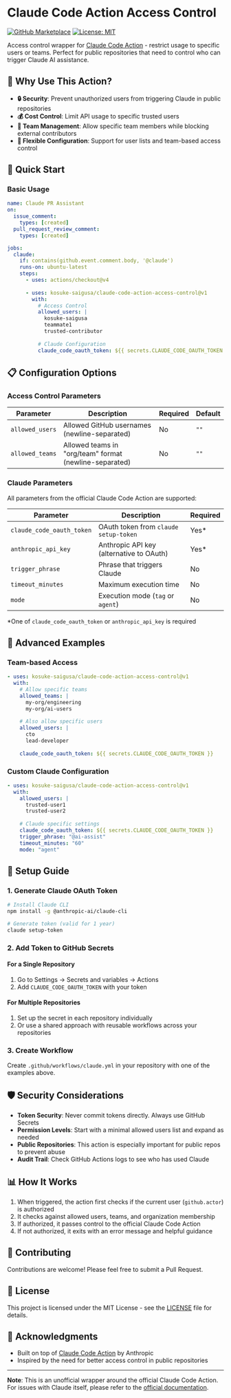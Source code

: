 # Claude Code Action Access Control

[![GitHub Marketplace](https://img.shields.io/badge/Marketplace-Claude%20Code%20Action%20Access%20Control-blue?logo=github)](https://github.com/marketplace/actions/claude-code-action-access-control)
[![License: MIT](https://img.shields.io/badge/License-MIT-yellow.svg)](https://opensource.org/licenses/MIT)

Access control wrapper for [Claude Code Action](https://github.com/anthropics/claude-code-action) - restrict usage to specific users or teams. Perfect for public repositories that need to control who can trigger Claude AI assistance.

## 🎯 Why Use This Action?

- **🔒 Security**: Prevent unauthorized users from triggering Claude in public repositories
- **💰 Cost Control**: Limit API usage to specific trusted users
- **👥 Team Management**: Allow specific team members while blocking external contributors
- **🎨 Flexible Configuration**: Support for user lists and team-based access control

## 🚀 Quick Start

### Basic Usage

```yaml
name: Claude PR Assistant
on:
  issue_comment:
    types: [created]
  pull_request_review_comment:
    types: [created]

jobs:
  claude:
    if: contains(github.event.comment.body, '@claude')
    runs-on: ubuntu-latest
    steps:
      - uses: actions/checkout@v4
      
      - uses: kosuke-saigusa/claude-code-action-access-control@v1
        with:
          # Access Control
          allowed_users: |
            kosuke-saigusa
            teammate1
            trusted-contributor
          
          # Claude Configuration
          claude_code_oauth_token: ${{ secrets.CLAUDE_CODE_OAUTH_TOKEN }}
```

## 📋 Configuration Options

### Access Control Parameters

| Parameter | Description | Required | Default |
|-----------|-------------|----------|---------|
| `allowed_users` | Allowed GitHub usernames (newline-separated) | No | `""` |
| `allowed_teams` | Allowed teams in "org/team" format (newline-separated) | No | `""` |

### Claude Parameters

All parameters from the official Claude Code Action are supported:

| Parameter | Description | Required |
|-----------|-------------|----------|
| `claude_code_oauth_token` | OAuth token from `claude setup-token` | Yes* |
| `anthropic_api_key` | Anthropic API key (alternative to OAuth) | Yes* |
| `trigger_phrase` | Phrase that triggers Claude | No |
| `timeout_minutes` | Maximum execution time | No |
| `mode` | Execution mode (`tag` or `agent`) | No |

*One of `claude_code_oauth_token` or `anthropic_api_key` is required

## 🎨 Advanced Examples

### Team-based Access

```yaml
- uses: kosuke-saigusa/claude-code-action-access-control@v1
  with:
    # Allow specific teams
    allowed_teams: |
      my-org/engineering
      my-org/ai-users
    
    # Also allow specific users
    allowed_users: |
      cto
      lead-developer
    
    claude_code_oauth_token: ${{ secrets.CLAUDE_CODE_OAUTH_TOKEN }}
```

### Custom Claude Configuration

```yaml
- uses: kosuke-saigusa/claude-code-action-access-control@v1
  with:
    allowed_users: |
      trusted-user1
      trusted-user2
    
    # Claude specific settings
    claude_code_oauth_token: ${{ secrets.CLAUDE_CODE_OAUTH_TOKEN }}
    trigger_phrase: "@ai-assist"
    timeout_minutes: "60"
    mode: "agent"
```

## 🔧 Setup Guide

### 1. Generate Claude OAuth Token

```bash
# Install Claude CLI
npm install -g @anthropic-ai/claude-cli

# Generate token (valid for 1 year)
claude setup-token
```

### 2. Add Token to GitHub Secrets

#### For a Single Repository

1. Go to Settings → Secrets and variables → Actions
2. Add `CLAUDE_CODE_OAUTH_TOKEN` with your token

#### For Multiple Repositories

1. Set up the secret in each repository individually
2. Or use a shared approach with reusable workflows across your repositories

### 3. Create Workflow

Create `.github/workflows/claude.yml` in your repository with one of the examples above.

## 🛡️ Security Considerations

- **Token Security**: Never commit tokens directly. Always use GitHub Secrets
- **Permission Levels**: Start with a minimal allowed users list and expand as needed
- **Public Repositories**: This action is especially important for public repos to prevent abuse
- **Audit Trail**: Check GitHub Actions logs to see who has used Claude

## 📊 How It Works

1. When triggered, the action first checks if the current user (`github.actor`) is authorized
2. It checks against allowed users, teams, and organization membership
3. If authorized, it passes control to the official Claude Code Action
4. If not authorized, it exits with an error message and helpful guidance

## 🤝 Contributing

Contributions are welcome! Please feel free to submit a Pull Request.

## 📄 License

This project is licensed under the MIT License - see the [LICENSE](LICENSE) file for details.

## 🙏 Acknowledgments

- Built on top of [Claude Code Action](https://github.com/anthropics/claude-code-action) by Anthropic
- Inspired by the need for better access control in public repositories

---

**Note**: This is an unofficial wrapper around the official Claude Code Action. For issues with Claude itself, please refer to the [official documentation](https://docs.anthropic.com/claude/docs/claude-code).
